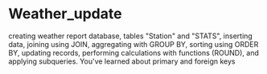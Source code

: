 # Weather_update
creating  weather report database, tables "Station" and "STATS", inserting data, joining using JOIN, aggregating with GROUP BY, sorting using ORDER BY, updating records, performing calculations with functions (ROUND), and applying subqueries. You've learned about primary and foreign keys
